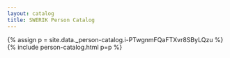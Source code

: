```yaml
---
layout: catalog
title: SWERIK Person Catalog
---
```

{% assign p = site.data._person-catalog.i-PTwgnmFQaFTXvr8SByLQzu %}
{% include person-catalog.html p=p %}

